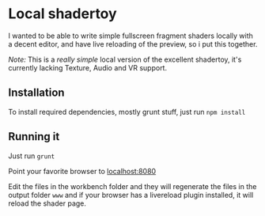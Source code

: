 Local shadertoy
===============

I wanted to be able to write simple fullscreen fragment shaders locally with a decent editor, and have live reloading of the preview, so i put this together.

_Note:_ This is a *really simple* local version of the excellent shadertoy, it's currently lacking Texture, Audio and VR support.


Installation
------------

To install required dependencies, mostly grunt stuff, just run `npm install`


Running it
----------

Just run `grunt`

Point your favorite browser to [localhost:8080](http://localhost:8080)

Edit the files in the workbench folder and they will regenerate the files in the output folder `www` and if your browser has a livereload plugin installed, it will reload the shader page.
